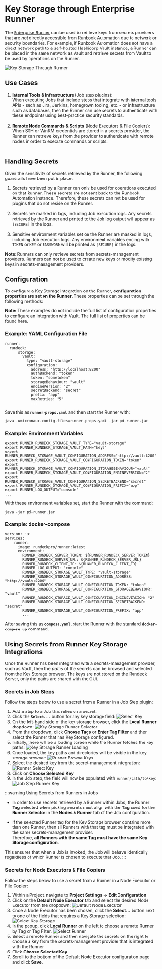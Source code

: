 # Key Storage through Enterprise Runner
The [Enterprise Runner](/administration/runner/index.md) can be used to retrieve keys from secrets providers that are _not_ directly accessible from Runbook Automation due to network or security boundaries.
For example, if Runbook Automation does not have a direct network path to a self-hosted Hashicorp Vault instance, a Runner can be placed in the same network as Vault and retrieve secrets from Vault to be used by operations on the Runner.

![Key Storage Through Runner](/assets/img/key-storage-runner-browse.png)<br>

## Use Cases
1. **Internal Tools & Infrastructure** (Job step plugins):  
When executing Jobs that include steps that integrate with internal tools APIs - such as Jira, Jenkins, homegrown tooling, etc. - or infrastructure such as databases, then the Runner can use secrets to authenticate with these endpoints using best-practice security standards.<br><br>
1. **Remote Node Commands & Scripts** (Node Executors & File Copiers):  
When SSH or WinRM credentials are stored in a secrets provider, the Runner can retrieve keys from the provider to authenticate with remote nodes in order to execute commands or scripts.<br><br>

[comment]: <> (1. **Inventory Discovery** &#40;Node Sources&#41;:  )

[comment]: <> (The Runner can be used to discover inventory in secure or remote environments. By retrieving keys from a secrets-provider, the Runner can authenticate with an API endpoint, such as the VMware vSphere API, in order to retrieve node inventory.)


## Handling Secrets
Given the sensitivity of secrets retrieved by the Runner, the following guardrails have been put in place:

1. Secrets retrieved by a Runner can only be used for operations executed on that Runner.  These secrets are not sent back to the Runbook Automation instance.  Therefore, these secrets can not be used for plugins that do not reside on the Runner.<br><br>
2. Secrets are masked in logs, including Job execution logs.  Any secrets retrieved by the Runner and printed to the Job log output will appear as `[SECURE]` in the logs.<br><br>
3. Sensitive environment variables set on the Runner are masked in logs, including Job execution logs.  Any environment variables ending with `TOKEN` or `KEY` or `PASSWORD` will be printed as `[SECURE]` in the logs.

**Note**: Runners can only retrieve secrets from secrets-management providers. Runners can not be used to create new keys or modify existing keys in secrets-management providers.

## Configuration
To configure a Key Storage integration on the Runner, **configuration properties are set on the Runner**. These properties can be set through the following methods:

**Note:** These examples do not include the full list of configuration properties to configure an integration with Vault.  The full list of properties can be found [here](/manual/key-storage/storage-plugins/vault.md#configuration).

### Example: YAML Configuration File
```
runner:
  rundeck:
      storage:
        vault:
          type: "vault-storage"
          configuration:
            address: "http://localhost:8200"
            authBackend: "token"
            token: "sometoken"
            storageBehaviour: "vault"
            engineVersion: "2"
            secretBackend: "secret"
            prefix: "app"
            maxRetries: "5"
            ...
```
Save this as **`runner-props.yaml`** and then start the Runner with:
```
java -Dmicronaut.config.files=runner-props.yaml -jar pd-runner.jar
```

### Example: Environment Variables
```
export RUNNER_RUNDECK_STORAGE_VAULT_TYPE="vault-storage"
export RUNNER_RUNDECK_STORAGE_VAULT_PATH="keys"
export RUNNER_RUNDECK_STORAGE_VAULT_CONFIGURATION_ADDRESS="http://vault:8200"
export RUNNER_RUNDECK_STORAGE_VAULT_CONFIGURATION_TOKEN="token"
export RUNNER_RUNDECK_STORAGE_VAULT_CONFIGURATION_STORAGEBEHAVIOUR="vault"
export RUNNER_RUNDECK_STORAGE_VAULT_CONFIGURATION_ENGINEVERSION="2"
export RUNNER_RUNDECK_STORAGE_VAULT_CONFIGURATION_SECRETBACKEND="secret"
export RUNNER_RUNDECK_STORAGE_VAULT_CONFIGURATION_PREFIX="app"
export RUNNER_LOG_OUTPUT="console"
...
```
With these environment variables set, start the Runner with the command:
```
java -jar pd-runner.jar
```

### Example: docker-compose
```
version: '3'
services:
    runner:
      image: rundeckpro/runner:latest
      environment:
        RUNNER_RUNDECK_SERVER_TOKEN: ${RUNNER_RUNDECK_SERVER_TOKEN}
        RUNNER_RUNDECK_SERVER_URL: ${RUNNER_RUNDECK_SERVER_URL}
        RUNNER_RUNDECK_CLIENT_ID: ${RUNNER_RUNDECK_CLIENT_ID}
        RUNNER_LOG_OUTPUT: "console"
        RUNNER_RUNDECK_STORAGE_VAULT_TYPE: "vault-storage"
        RUNNER_RUNDECK_STORAGE_VAULT_CONFIGURATION_ADDRESS: "http://vault:8200"
        RUNNER_RUNDECK_STORAGE_VAULT_CONFIGURATION_TOKEN: "token"
        RUNNER_RUNDECK_STORAGE_VAULT_CONFIGURATION_STORAGEBEHAVIOUR: "vault"
        RUNNER_RUNDECK_STORAGE_VAULT_CONFIGURATION_ENGINEVERSION: "2"
        RUNNER_RUNDECK_STORAGE_VAULT_CONFIGURATION_SECRETBACKEND: "secret"
        RUNNER_RUNDECK_STORAGE_VAULT_CONFIGURATION_PREFIX: "app"
        ...
```
After saving this as **`compose.yaml`**, start the Runner with the standard **`docker-compose up`** command.

## Using Secrets from Runner Key Storage Integrations

Once the Runner has been integrated with a secrets-management provider, such as Vault, then the _paths_ of the secrets can be browsed and selected
from the Key Storage browser.  The keys are not stored on the Rundeck Server, only the paths are shared with the GUI.

### Secrets in Job Steps

Follow the steps below to use a secret from a Runner in a Job Step plugin:

1. Add a step to a Job that relies on a secret.
2. Click the **`Select...`** button for any key storage field:
   ![Select Key](/assets/img/http-job-step-select-key.png)
3. On the left-hand side of the key storage browser, click the **Local Runner** dropdown:
    ![Key Storage Runner Selector](/assets/img/key-storage-runner-selector.png)
4. From the dropdown, click **Choose Tags** or **Enter Tag Filter** and then select the Runner that has Key Storage configured.
5. Initially, there will be a loading screen while the Runner fetches the key paths:
    ![Key Storage Runner Loading](/assets/img/key-storage-runner-loading.png)
6. Once loaded, the key paths and directories will be visible in the key storage browser:
    ![Runner Browse Keys](/assets/img/key-storage-runner-browse.png)
7. Select the desired key from the secret-management integration:
   ![Runner Select Key](/assets/img/runner-select-key.png)
8. Click on **Choose Selected Key**.
9. In the Job step, the field will now be populated with `runner/path/to/key`:
    ![Job Step Runner Key](/assets/img/job-step-using-runner-key.png)

:::warning Using Secrets from Runners in Jobs
* In order to use secrets retrieved by a Runner within Jobs, the Runner **Tag** selected when picking secrets must align with the **Tag**
used for the **Runner Selector** in the **Nodes & Runner** tab of the Job configuration.

* If the selected Runner tag for the Key Storage browser contains more than one Runner, then all Runners with that tag must be integrated with the same secrets-management provider.  
Therefore, **all Runners with the same Tag must have the same Key Storage configuration**.

This ensures that when a Job is invoked, the Job will behave identically regardless of which Runner is chosen to execute that Job.
:::

### Secrets for Node Executors & File Copiers

Follow the steps below to use a secret from a Runner in a Node Executor or File Copier:

1. Within a Project, navigate to **Project Settings** -> **Edit Configuration**.
2. Click on the **Default Node Executor** tab and select the desired Node Executor from the dropdown:
![Default Node Executor](/assets/img/default-node-executor-selection.png)
3. Once a Node Executor has been chosen, click the **Select...** button next to one of the fields that requires a Key Storage selection:
![Select Key Storage](/assets/img/default-node-executor-select-secret.png)
4. In the popup, click **Local Runner** on the left to choose a remote Runner by Tag or Tag Filter.
![Select Runner](/assets/img/default-ne-choose-runner.png)
5. Select a remote Runner and then navigate the secrets on the right to choose a key from the secrets-management provider that is integrated with the Runner.
6. Click **Choose Selected Key**.
7. Scroll to the bottom of the Default Node Executor configuration page and click **Save**.